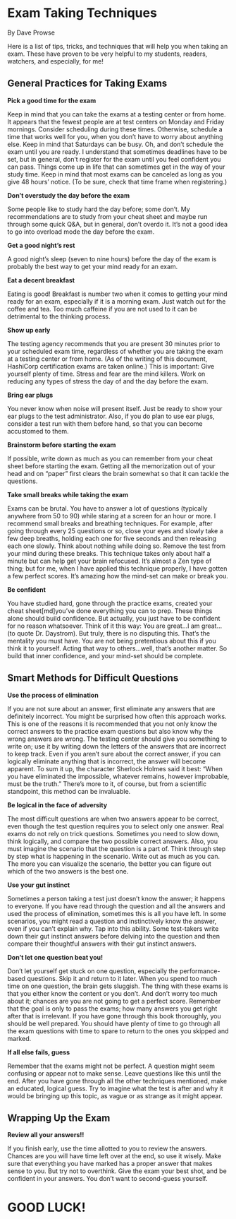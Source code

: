 # Exam Taking Techniques
By Dave Prowse

Here is a list of tips, tricks, and techniques that will help you when taking an exam. These have proven to be very helpful to my students, readers, watchers, and especially, for me!

## General Practices for Taking Exams

**Pick a good time for the exam** 

Keep in mind that you can take the exams at a testing center or from home. It appears that the fewest people are at test centers on Monday and Friday mornings. Consider scheduling during these times. Otherwise, schedule a time that works well for you, when you don’t have to worry about anything else. Keep in mind that Saturdays can be busy. Oh, and don’t schedule the exam until you are ready. I understand that sometimes deadlines have to be set, but in general, don’t register for the exam until you feel confident you can pass. Things come up in life that can sometimes get in the way of your study time. Keep in mind that most exams can be canceled as long as you give 48 hours’ notice. (To be sure, check that time frame when registering.)


**Don’t overstudy the day before the exam** 

Some people like to study hard the day before; some don’t. My recommendations are to study from your cheat sheet and maybe run through some quick Q&A, but in general, don’t overdo it. It’s not a good idea to go into overload mode the day before the exam.


**Get a good night’s rest** 

A good night’s sleep (seven to nine hours) before the day of the exam is probably the best way to get your mind ready for an exam.


**Eat a decent breakfast** 

Eating is good! Breakfast is number two when it comes to getting your mind ready for an exam, especially if it is a morning exam. Just watch out for the coffee and tea. Too much caffeine if you are not used to it can be detrimental to the thinking process.


**Show up early** 

The testing agency recommends that you are present 30 minutes prior to your scheduled exam time, regardless of whether you are taking the exam at a testing center or from home. (As of the writing of this document, HashiCorp certification exams are taken online.) This is important: Give yourself plenty of time. Stress and fear are the mind killers. Work on reducing any types of stress the day of and the day before the exam. 


**Bring ear plugs** 

You never know when noise will present itself. Just be ready to show your ear plugs to the test administrator. Also, if you do plan to use ear plugs, consider a test run with them before hand, so that you can become accustomed to them. 


**Brainstorm before starting the exam** 

If possible, write down as much as you can remember from your cheat sheet before starting the exam. Getting all the memorization out of your head and on “paper” first clears the brain somewhat so that it can tackle the questions. 


**Take small breaks while taking the exam** 

Exams can be brutal. You have to answer a lot of questions (typically anywhere from 50 to 90) while staring at a screen for an hour or more. I recommend small breaks and breathing techniques. For example, after going through every 25 questions or so, close your eyes and slowly take a few deep breaths, holding each one for five seconds and then releasing each one slowly. Think about nothing while doing so. Remove the test from your mind during these breaks. This technique takes only about half a minute but can help get your brain refocused. It’s almost a Zen type of thing; but for me, when I have applied this technique properly, I have gotten a few perfect scores. It’s amazing how the mind-set can make or break you.


**Be confident** 

You have studied hard, gone through the practice exams, created your cheat sheet[md]you’ve done everything you can to prep. These things alone should build confidence. But actually, you just have to be confident for no reason whatsoever. Think of it this way: You are great…I am great…(to quote Dr. Daystrom). But truly, there is no disputing this. That’s the mentality you must have. You are not being pretentious about this if you think it to yourself. Acting that way to others…well, that’s another matter. So build that inner confidence, and your mind-set should be complete.

## Smart Methods for Difficult Questions

**Use the process of elimination** 

If you are not sure about an answer, first eliminate any answers that are definitely incorrect. You might be surprised how often this approach works. This is one of the reasons it is recommended that you not only know the correct answers to the practice exam questions but also know why the wrong answers are wrong. The testing center should give you something to write on; use it by writing down the letters of the answers that are incorrect to keep track. Even if you aren’t sure about the correct answer, if you can logically eliminate anything that is incorrect, the answer will become apparent. To sum it up, the character Sherlock Holmes said it best: “When you have eliminated the impossible, whatever remains, however improbable, must be the truth.” There’s more to it, of course, but from a scientific standpoint, this method can be invaluable.


**Be logical in the face of adversity** 

The most difficult questions are when two answers appear to be correct, even though the test question requires you to select only one answer. Real exams do not rely on trick questions. Sometimes you need to slow down, think logically, and compare the two possible correct answers. Also, you must imagine the scenario that the question is a part of. Think through step by step what is happening in the scenario. Write out as much as you can. The more you can visualize the scenario, the better you can figure out which of the two answers is the best one.


**Use your gut instinct** 

Sometimes a person taking a test just doesn’t know the answer; it happens to everyone. If you have read through the question and all the answers and used the process of elimination, sometimes this is all you have left. In some scenarios, you might read a question and instinctively know the answer, even if you can’t explain why. Tap into this ability. Some test-takers write down their gut instinct answers before delving into the question and then compare their thoughtful answers with their gut instinct answers.


**Don’t let one question beat you!** 

Don’t let yourself get stuck on one question, especially the performance-based questions. Skip it and return to it later. When you spend too much time on one question, the brain gets sluggish. The thing with these exams is that you either know the content or you don’t. And don’t worry too much about it; chances are you are not going to get a perfect score. Remember that the goal is only to pass the exams; how many answers you get right after that is irrelevant. If you have gone through this book thoroughly, you should be well prepared. You should have plenty of time to go through all the exam questions with time to spare to return to the ones you skipped and marked.


**If all else fails, guess** 

Remember that the exams might not be perfect. A question might seem confusing or appear not to make sense. Leave questions like this until the end. After you have gone through all the other techniques mentioned, make an educated, logical guess. Try to imagine what the test is after and why it would be bringing up this topic, as vague or as strange as it might appear.

## Wrapping Up the Exam

**Review all your answers!!** 

If you finish early, use the time allotted to you to review the answers. Chances are you will have time left over at the end, so use it wisely. Make sure that everything you have marked has a proper answer that makes sense to you. But try not to overthink. Give the exam your best shot, and be confident in your answers. You don’t want to second-guess yourself.

# GOOD LUCK!